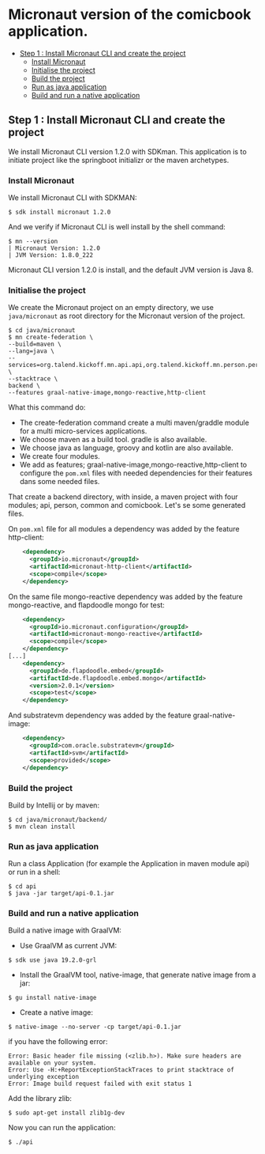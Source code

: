 # Micronaut version of the comicbook application.

  * [Step 1 : Install Micronaut CLI and create the project](#step-1---install-micronaut-cli-and-create-the-project)
    + [Install Micronaut](#install-micronaut)
    + [Initialise the project](#initialise-the-project)
    + [Build the project](#build-the-project)
    + [Run as java application](#run-as-java-application)
    + [Build and run a native application](#build-and-run-a-native-application)


## Step 1 : Install Micronaut CLI and create the project

We install Micronaut CLI version 1.2.0 with SDKman. This application is to initiate project like the springboot initializr or the maven archetypes.

### Install Micronaut

We install Micronaut CLI with SDKMAN: 

```shell
$ sdk install micronaut 1.2.0
``` 

And we verify if Micronaut CLI is well install by the shell command:

```shell
$ mn --version
| Micronaut Version: 1.2.0
| JVM Version: 1.8.0_222
```

Micronaut CLI version 1.2.0 is install, and the default JVM version is Java 8.

### Initialise the project

We create the Micronaut project on an empty directory, we use `java/micronaut` as root directory for the Micronaut version of the project.

```shell
$ cd java/micronaut
$ mn create-federation \
--build=maven \
--lang=java \
--services=org.talend.kickoff.mn.api.api,org.talend.kickoff.mn.person.person,org.talend.kickoff.mn.common.common,org.talend.kickoff.mn.comicbook.comicbook \
--stacktrace \
backend \
--features graal-native-image,mongo-reactive,http-client
```

What this command do:
* The create-federation command create a multi maven/graddle module for a multi micro-services applications.
* We choose maven as a build tool. gradle is also available.
* We choose java as language, groovy and kotlin are also available.
* We create four modules.
* We add as features; graal-native-image,mongo-reactive,http-client to configure the `pom.xml` files with needed dependencies for their features dans some needed files.

That create a backend directory, with inside, a maven project with four modules; api, person, common and comicbook. Let's se some generated files.

On `pom.xml` file for all modules a dependency was added by the feature http-client:

```xml
    <dependency>
      <groupId>io.micronaut</groupId>
      <artifactId>micronaut-http-client</artifactId>
      <scope>compile</scope>
    </dependency>
```
On the same file mongo-reactive dependency was added by the feature mongo-reactive, and flapdoodle mongo for test:

```xml
    <dependency>
      <groupId>io.micronaut.configuration</groupId>
      <artifactId>micronaut-mongo-reactive</artifactId>
      <scope>compile</scope>
    </dependency>
[...]
    <dependency>
      <groupId>de.flapdoodle.embed</groupId>
      <artifactId>de.flapdoodle.embed.mongo</artifactId>
      <version>2.0.1</version>
      <scope>test</scope>
    </dependency>
```
And substratevm dependency was added by the feature graal-native-image:

```xml
    <dependency>
      <groupId>com.oracle.substratevm</groupId>
      <artifactId>svm</artifactId>
      <scope>provided</scope>
    </dependency>
```

### Build the project 

Build by Intellij or by maven:

```shell
$ cd java/micronaut/backend/
$ mvn clean install
```

### Run as java application

Run a class Application (for example the Application in maven module api) or run in a shell:

```shell
$ cd api
$ java -jar target/api-0.1.jar
```
### Build and run a native application

Build a native image with GraalVM:
* Use GraalVM as current JVM: 
```shell 
$ sdk use java 19.2.0-grl
```
* Install the GraalVM tool, native-image, that generate native image from a jar: 
```shell
$ gu install native-image
``` 
* Create a native image: 
```shell
$ native-image --no-server -cp target/api-0.1.jar
``` 

if you have the following error:

```shell
Error: Basic header file missing (<zlib.h>). Make sure headers are available on your system.
Error: Use -H:+ReportExceptionStackTraces to print stacktrace of underlying exception
Error: Image build request failed with exit status 1
```

Add the library zlib: 
```shell
$ sudo apt-get install zlib1g-dev
```

Now you can run the application: 
```shell
$ ./api
```